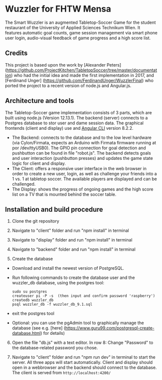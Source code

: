 # Wuzzler for FHTW Mensa


The Smart Wuzzler is an augmented Tabletop-Soccer Game for the student restaurant of the University of Applied Sciences Technikum Wien. It features automatic goal counts, game session management via smart phone user login, audio-visual feedback of game progress and a high score list.

## Credits

This project is based upon the work by [Alexander Peters] (https://github.com/ProjectKitchen/TabletopSoccer/tree/master/documentation) who had the initial idea and made the first implementation in 2017, and [Ferdinand Unger] (https://github.com/FerdinandUnger/WuzzlerFinal) who ported the project to a recent version of node.js and Angular.js.

## Architecture and tools

The Tabletop-Soccer game implementation consists of 3 parts, which are built using node.js (Version 12.13.1). The backend (server) connects to a Postgres database to stor user and dame session data. The graphical frontends (client and display) use and [Angular CLI](https://github.com/angular/angular-cli) version 8.2.2. 

* The Backend: connects to the database and to the low level hardware (via Cylon/Firmata, expects an Arduino with Firmata firmware running at por /dev/ttyUSB0). The GPIO pin connection for goal detection and pushbutton can be found in file "robot.js". The backend detects goals and user interaction (pushbutton presses) and updates the game state logic for client and display. 
* The Client: offers a responsive user interface in the web browser in order to create a new user, login, as well as challenge your friends into a 1 vs. 1 at tabletop soccer. The available players are displayed and can be challenged. 
* The Display: shows the progress of ongoing games and the high score list on a TV that is mounted behind the soccer table. 


## Installation and build procedure

1) Clone the git repository

1) Navigate to "client" folder and run "npm install" in terminal

2) Navigate to "display" folder and run "npm install" in terminal

3) Navigate to "backend" folder and run "npm install" in terminal

5) Create the database 

* Download and install the newest version of PostgreSQL. 

* Run following commands to create the database user and the wuzzler_db database, using the postgres tool:  

   ```
   sudo su postgres  
   createuser pi -P -s  (then input and confirm password 'raspberry')  
   createdb wuzzler_db  
   psql wuzzler_db -f wuzzler_db_9.1.sql  
   ```

* exit the postgres tool

* Optional: you can use the pgAdmin tool to graphically manage the database (see e.g. [here] (https://www.guru99.com/postgresql-create-database.html) for details)

6) Open the file "db.js" with a text editor. In row 8: Change "Password" to the database-related password you chose. 

7) Navigate to "client" folder and run "npm run dev" in terminal to start the server. All three apps will start automatically. Client and display should open in a webbrowser and the backend should connect to the database. The client is served from `http://localhost:4200/`
